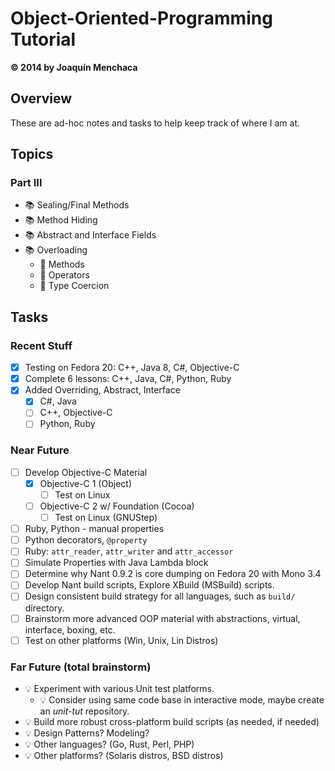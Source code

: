 # Object-Oriented-Programming Tutorial
**© 2014 by Joaquín Menchaca**

## Overview

These are ad-hoc notes and tasks to help keep track of where I am at.

## Topics



### Part III

* :books: Sealing/Final Methods
* :books: Method Hiding
* :books: Abstract and Interface Fields
* :books: Overloading
   * :green_book: Methods
   * :green_book: Operators
   * :green_book: Type Coercion

## Tasks

### Recent Stuff

* [x] Testing on Fedora 20: C++, Java 8, C#, Objective-C
* [x] Complete 6 lessons: C++, Java, C#, Python, Ruby
* [x] Added Overriding, Abstract, Interface
  * [x] C#, Java
  * [ ] C++, Objective-C
  * [ ] Python, Ruby

### Near Future

* [ ] Develop Objective-C Material
  * [x] Objective-C 1 (Object)
    * [ ] Test on Linux
  * [ ] Objective-C 2 w/ Foundation (Cocoa)
    * [ ] Test on Linux (GNUStep)
* [ ] Ruby, Python - manual properties
* [ ] Python decorators, `@property`
* [ ] Ruby: `attr_reader`, `attr_writer` and `attr_accessor`
* [ ] Simulate Properties with Java Lambda block
* [ ] Determine why Nant 0.9.2 is core dumping on Fedora 20 with Mono 3.4
* [ ] Develop Nant build scripts, Explore XBuild (MSBuild) scripts.
* [ ] Design consistent build strategy for all languages, such as `build/` directory.
* [ ] Brainstorm more advanced OOP material with abstractions, virtual, interface, boxing, etc.
* [ ] Test on other platforms (Win, Unix, Lin Distros)

### Far Future (total brainstorm)

* :bulb: Experiment with various Unit test platforms.
  * :bulb: Consider using same code base in interactive mode, maybe create an *unit-tut* repository.
* :bulb: Build more robust cross-platform build scripts (as needed, if needed)
* :bulb: Design Patterns? Modeling?
* :bulb: Other languages? (Go, Rust, Perl, PHP)
* :bulb: Other platforms? (Solaris distros, BSD distros)
